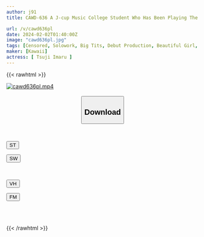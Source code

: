 ```yaml
---
author: j91
title: CAWD-636 A J-cup Music College Student Who Has Been Playing The Piano Since The Age Of 3 And Was Ignorant About Sex Has His Thoughts About Making An AV Debut. Maru Tsuji

url: /v/cawd636pl
date: 2024-02-02T01:40:00Z
image: "cawd636pl.jpg"
tags: [Censored, Solowork, Big Tits, Debut Production, Beautiful Girl, Female College Student	]
maker: [Kawaii]
actress: [ Tsuji Imaru ]
---
```



{{< rawhtml >}}

<div class="video" data-videoid="bePL4mx0A0S2xR">
    <a href="javascript:;">
        <img src="/v/cawd636pl/cawd636pl.jpg" width="WIDTH" height="HEIGHT" alt="cawd636pl.mp4" loading="lazy">
    </a>
</div>

<script type="text/javascript" src="https://j91.asia/asset/on-demand-st.js"></script>

<br>
  <link rel="stylesheet" href="https://j91.asia/asset/bs5.css">
  
  <center>
  <button class="btn btn-primary" type="button" data-bs-toggle="collapse" data-bs-target=".multi-collapse" aria-expanded="false" aria-controls="multiCollapseExample1 multiCollapseExample2"><h2>Download</h2></button></center>
</p>
<div class="row">
  <div class="col">
    <div class="collapse multi-collapse" id="multiCollapseExample1">
      <div class="card card-body">
	      	      <br>
<div class="buttons">  
<p><a href="https://streamtape.to/v/bePL4mx0A0S2xR" target="_blank"><button class="btn-hover color-3"><i class="fa fa-download"></i> ST</button></a></p>
<p><a href="https://flaswish.com/bdy49uff5o3j" target="_blank"><button class="btn-hover color-2"><i class="fa fa-download"></i> SW</button></a></p></div>
    </div>
  </div>
</div>
  <div class="col">
    <div class="collapse multi-collapse" id="multiCollapseExample2">
      <div class="card card-body">
	      <br>
<div class="buttons">
<p><a href="https://vidhidepro.com/f/twgvtqk0lh4d" target="_blank"><button class="btn-hover color-9"><i class="fa fa-download"></i> VH</button></a></p>
<p><a href="https://filemoon.sx/d/x20rwpy9kch0" target="_blank"><button class="btn-hover color-8"><i class="fa fa-download"></i> FM</button></a></p></div>
<br><br>
      </div>
    </div>
  </div>
</div>

{{< /rawhtml >}}